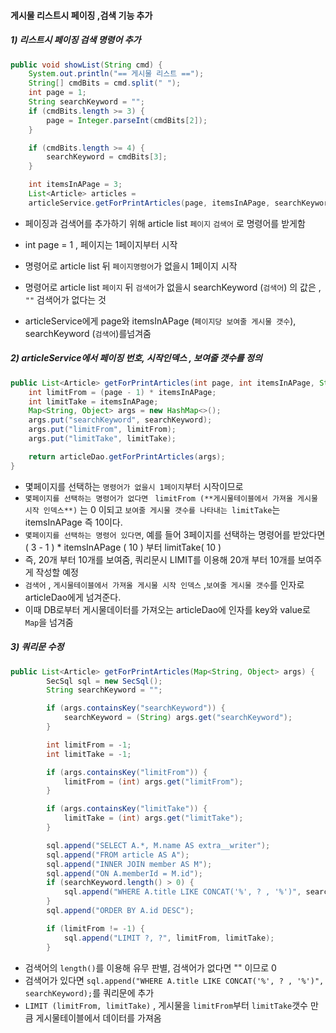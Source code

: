 #### 게시물 리스트시 페이징 ,검색 기능 추가

##### 1\)  리스트시 페이징 검색 명령어 추가

```java
public void showList(String cmd) {
	System.out.println("== 게시물 리스트 ==");
	String[] cmdBits = cmd.split(" ");	
	int page = 1;
	String searchKeyword = "";
	if (cmdBits.length >= 3) {
		page = Integer.parseInt(cmdBits[2]);
	}

	if (cmdBits.length >= 4) {
		searchKeyword = cmdBits[3];
	}

	int itemsInAPage = 3;
	List<Article> articles = 
    articleService.getForPrintArticles(page, itemsInAPage, searchKeyword);
```

- 페이징과 검색어를 추가하기 위해 article list   ```페이지```    ```검색어```   로 명령어를 받게함
- int page = 1 , 페이지는 1페이지부터 시작
- 명령어로 article list 뒤 ```페이지명령어```가 없을시 1페이지 시작
- 명령어로 article list  ```페이지```  뒤 ```검색어```가 없을시 searchKeyword (```검색어```) 의 값은 , ```""``` 검색어가 없다는 것 

- articleService에게 page와 itemsInAPage (```페이지당 보여줄 게시물 갯수```),  searchKeyword (```검색어```)를넘겨줌

##### 2\) articleService에서 페이징 번호, 시작인덱스 , 보여줄 갯수를 정의

```java
public List<Article> getForPrintArticles(int page, int itemsInAPage, String searchKeyword) {
	int limitFrom = (page - 1) * itemsInAPage;
	int limitTake = itemsInAPage;	
	Map<String, Object> args = new HashMap<>();
	args.put("searchKeyword", searchKeyword);
	args.put("limitFrom", limitFrom);
	args.put("limitTake", limitTake);

	return articleDao.getForPrintArticles(args);
}
```

- 몇페이지를 선택하는 ```명령어가 없을시 1페이지```부터 시작이므로
- ```몇페이지를 선택하는 명령어가 없다면```    ``` limitFrom (**게시물테이블에서 가져올 게시물 시작 인덱스**)``` 는 0 이되고 ```보여줄 게시물 갯수를 나타내는 limitTake```는 itemsInAPage 즉 10이다. 
- ```몇페이지를 선택하는 명령어 있다면```, 예를 들어 3페이지를 선택하는 명령어를 받았다면( 3 - 1 ) * itemsInAPage ( 10 )  부터 limitTake( 10 )
- 즉, 20개 부터 10개를 보여줌, 쿼리문시 LIMIT를 이용해 20개 부터 10개를 보여주게 작성할 예정
- ```검색어``` , ```게시물테이블에서 가져올 게시물 시작 인덱스``` ,```보여줄 게시물 갯수```를 인자로 articleDao에게 넘겨준다.
- 이때 DB로부터 게시물데이터를 가져오는 articleDao에 인자를 key와 value로 ```Map```을 넘겨줌 

##### 3\) 쿼리문 수정

```java
public List<Article> getForPrintArticles(Map<String, Object> args) {
		SecSql sql = new SecSql();		
		String searchKeyword = "";

		if (args.containsKey("searchKeyword")) {
			searchKeyword = (String) args.get("searchKeyword");
		}

		int limitFrom = -1;
		int limitTake = -1;

		if (args.containsKey("limitFrom")) {
			limitFrom = (int) args.get("limitFrom");
		}

		if (args.containsKey("limitTake")) {
			limitTake = (int) args.get("limitTake");
		}

		sql.append("SELECT A.*, M.name AS extra__writer");
		sql.append("FROM article AS A");
		sql.append("INNER JOIN member AS M");
		sql.append("ON A.memberId = M.id");
		if (searchKeyword.length() > 0) {
			sql.append("WHERE A.title LIKE CONCAT('%', ? , '%')", searchKeyword);
		}
		sql.append("ORDER BY A.id DESC");

		if (limitFrom != -1) {
			sql.append("LIMIT ?, ?", limitFrom, limitTake);
		}
```

- 검색어의 ```length()```를 이용해 유무 판별,  검색어가 없다면 "" 이므로 0
- 검색어가 있다면 ```sql.append("WHERE A.title LIKE CONCAT('%', ? , '%')", searchKeyword);```를 쿼리문에 추가
- ```LIMIT (limitFrom, limitTake)``` , 게시물을  ```limitFrom```부터 ```limitTake```갯수 만큼 게시물테이블에서 데이터를 가져옴 
